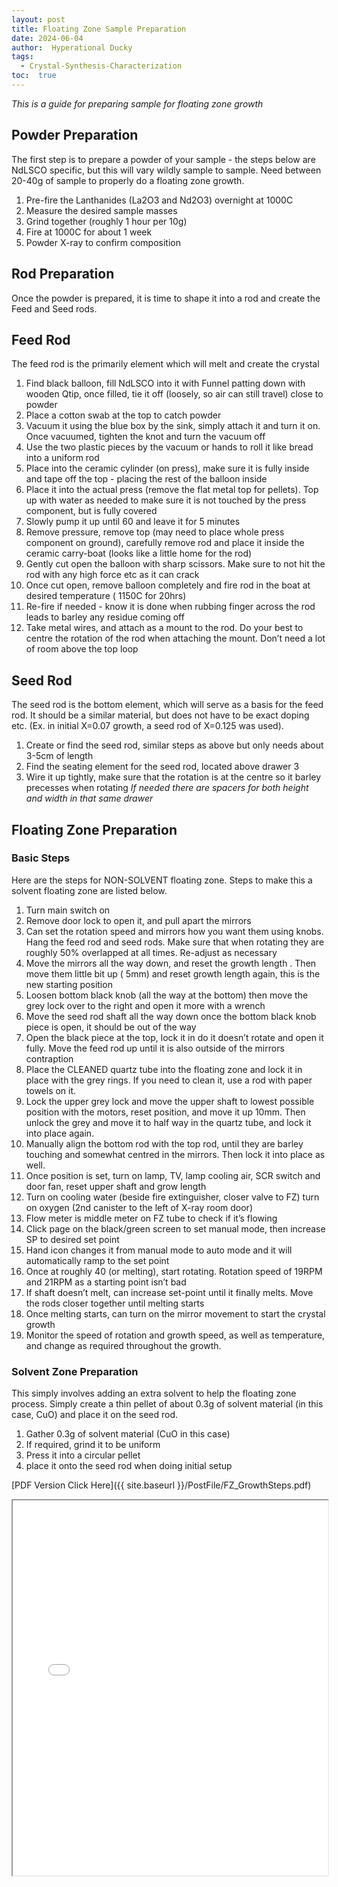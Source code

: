 ```yaml
---
layout: post
title: Floating Zone Sample Preparation
date: 2024-06-04
author:  Hyperational Ducky  
tags: 
  - Crystal-Synthesis-Characterization
toc:  true
---
```


_This is a guide for preparing sample for floating zone growth_


## Powder Preparation
The first step is to prepare a powder of your sample - the steps below are NdLSCO specific, but this will vary wildly sample to sample. Need between 20-40g of sample to properly do a floating zone growth.

1. Pre-fire the Lanthanides (La2O3 and Nd2O3) overnight at 1000C
2. Measure the desired sample masses
3. Grind together (roughly 1 hour per 10g)
4. Fire at 1000C for about 1 week
5. Powder X-ray to confirm composition

## Rod Preparation
Once the powder is prepared, it is time to shape it into a rod and create the Feed and Seed rods.

## Feed Rod
The feed rod is the primarily element which will melt and create the crystal
1. Find black balloon, fill NdLSCO into it with Funnel patting down with wooden Qtip, once filled, tie it off (loosely, so air can still travel) close to powder
2. Place a cotton swab at the top to catch powder
3. Vacuum it using the blue box by the sink, simply attach it and turn it on. Once vacuumed, tighten the knot and turn the vacuum off
4. Use the two plastic pieces by the vacuum or hands to roll it like bread into a uniform rod
5. Place into the ceramic cylinder (on press), make sure it is fully inside and tape off the top - placing the rest of the balloon inside
6. Place it into the actual press (remove the flat metal top for pellets). Top up with water as needed to make sure it is not touched by the press component, but is fully covered
7. Slowly pump it up until 60 and leave it for 5 minutes
8. Remove pressure, remove top (may need to place whole press component on ground), carefully remove rod and place it inside the ceramic carry-boat (looks like a little home for the rod)
9. Gently cut open the balloon with sharp scissors. Make sure to not hit the rod with any high force etc as it can crack
10. Once cut open, remove balloon completely and fire rod in the boat at desired temperature ( 1150C for 20hrs)
11. Re-fire if needed - know it is done when rubbing finger across the rod leads to barley any residue coming off
12. Take metal wires, and attach as a mount to the rod. Do your best to centre the rotation of the rod when attaching the mount. Don’t need a lot of room above the top loop

## Seed Rod
The seed rod is the bottom element, which will serve as a basis for the feed rod. It should be a similar material, but does not have to be exact doping etc. (Ex. in initial X=0.07 growth, a seed rod of X=0.125
was used).
1. Create or find the seed rod, similar steps as above but only needs about 3-5cm of length
2. Find the seating element for the seed rod, located above drawer 3
3. Wire it up tightly, make sure that the rotation is at the centre so it barley precesses when rotating
_If needed there are spacers for both height and width in that same drawer_

## Floating Zone Preparation
### Basic Steps
Here are the steps for NON-SOLVENT floating zone. Steps to make this a solvent floating zone are listed below.
1. Turn main switch on
2. Remove door lock to open it, and pull apart the mirrors
3. Can set the rotation speed and mirrors how you want them using knobs. Hang the feed rod and seed rods. Make sure that when rotating they are roughly 50% overlapped at all times. Re-adjust as necessary
4. Move the mirrors all the way down, and reset the growth length . Then move them little bit up ( 5mm) and reset growth length again, this is the new starting position
5. Loosen bottom black knob (all the way at the bottom) then move the grey lock over to the right and open it more with a wrench
6. Move the seed rod shaft all the way down once the bottom black knob piece is open, it should be out of the way
7. Open the black piece at the top, lock it in do it doesn’t rotate and open it fully. Move the feed rod up until it is also outside of the mirrors contraption
8. Place the CLEANED quartz tube into the floating zone and lock it in place with the grey rings. If you need to clean it, use a rod with paper towels on it.
9. Lock the upper grey lock and move the upper shaft to lowest possible position with the motors, reset position, and move it up 10mm. Then unlock the grey and move it to half way in the quartz tube, and lock it into place again.
10. Manually align the bottom rod with the top rod, until they are barley touching and somewhat centred in the mirrors. Then lock it into place as well.
11. Once position is set, turn on lamp, TV, lamp cooling air, SCR switch and door fan, reset upper shaft and grow length
12. Turn on cooling water (beside fire extinguisher, closer valve to FZ) turn on oxygen (2nd canister to the left of X-ray room door)
13. Flow meter is middle meter on FZ tube to check if it’s flowing
14. Click page on the black/green screen to set manual mode, then increase SP to desired set point
15. Hand icon changes it from manual mode to auto mode and it will automatically ramp to the set point
16. Once at roughly 40 (or melting), start rotating. Rotation speed of 19RPM and 21RPM as a starting point isn’t bad
17. If shaft doesn’t melt, can increase set-point until it finally melts. Move the rods closer together until melting starts
18. Once melting starts, can turn on the mirror movement to start the crystal growth
19. Monitor the speed of rotation and growth speed, as well as temperature, and change as required throughout the growth.

### Solvent Zone Preparation
This simply involves adding an extra solvent to help the floating zone process. Simply create a thin pellet of about 0.3g of solvent material (in this case, CuO) and place it on the seed rod.
1. Gather 0.3g of solvent material (CuO in this case)
2. If required, grind it to be uniform
3. Press it into a circular pellet
4. place it onto the seed rod when doing initial setup


[PDF Version Click Here]({{ site.baseurl }}/PostFile/FZ_GrowthSteps.pdf)

<iframe src="{{ site.baseurl }}/PostFile/FZ_GrowthSteps.pdf" width="100%" height="600px">
    This browser does not support PDFs. Please download the PDF to view it: 
    <a href="{{ site.baseurl }}/PostFile/FZ_GrowthSteps.pdf">Download PDF</a>.
</iframe>
